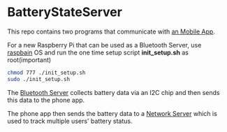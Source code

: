 # BatteryStateServer

This repo contains two programs that communicate with [an Mobile App](https://github.com/nebulaM/BatteryStateBLE).

For a new Raspberry Pi that can be used as a Bluetooth Server, use [raspbain](https://www.raspberrypi.org/downloads/raspbian/) OS and run the one time setup script **init_setup.sh** as root(important)
```sh
chmod 777 ./init_setup.sh
sudo ./init_setup.sh
```

The [Bluetooth Server](https://github.com/nebulaM/BatteryStateServer/tree/master/bleno_update) collects battery data via an I2C chip and then sends this data to the phone app.

The phone app then sends the battery data to a [Network Server](https://github.com/nebulaM/BatteryStateServer/tree/master/network_server) which is used to track multiple users' battery status.